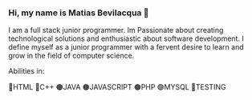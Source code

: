 ### Hi, my name is Matias Bevilacqua 👋

I am a full stack junior programmer. Im Passionate about creating technological solutions and enthusiastic about software development. I define myself as a junior programmer with a fervent desire to learn and grow in the field of computer science.

Abilities in:

🔵HTML
🔵C++
🟠JAVA
🟠JAVASCRIPT
🟤PHP
🟣MYSQL
🔴TESTING
